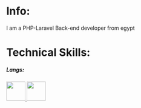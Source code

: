 <h1>Info:</h1>
<p>I am a PHP-Laravel Back-end developer from egypt</p>

<h1>Technical Skills:</h1>
<h5>Langs: </h5>
<a href="https://www.php.net/docs.php" target="_blank">
  <img src="https://pngimg.com/uploads/php/php_PNG35.png" width="50" height="50">
</a>
<a href="https://developer.mozilla.org/en-US/docs/Web/JavaScript" target="_blank">
  <img src="https://www.vectorlogo.zone/logos/javascript/javascript-icon.svg" width="50" height="50">
</a>
<!--
**Abdallah-Medhat75/Abdallah-Medhat75** is a ✨ _special_ ✨ repository because its `README.md` (this file) appears on your GitHub profile.

Here are some ideas to get you started:

- 🔭 I’m currently working on ...
- 🌱 I’m currently learning ...
- 👯 I’m looking to collaborate on ...
- 🤔 I’m looking for help with ...
- 💬 Ask me about ...
- 📫 How to reach me: ...
- 😄 Pronouns: ...
- ⚡ Fun fact: ...
-->

